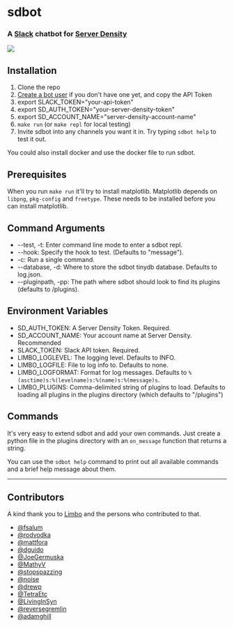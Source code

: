 # sdbot 
### A [Slack](https://slack.com/) chatbot for [Server Density](https://www.serverdensity.com)

![](https://www.serverdensity.com/assets/images/slackbot/collaboration.gif)


## Installation

1. Clone the repo
2. [Create a bot user](https://my.slack.com/services/new/bot) if you don't have one yet, and copy the API Token
3. export SLACK_TOKEN="your-api-token"
4. export SD_AUTH_TOKEN="your-server-density-token"
5. export SD_ACCOUNT_NAME="server-density-account-name"
6. `make run` (or `make repl` for local testing)
7. Invite sdbot into any channels you want it in. Try typing `sdbot help` to test it out.

You could also install docker and use the docker file to run sdbot.

## Prerequisites
When you run `make run` it'll try to install matplotlib. Matplotlib depends on `libpng`, `pkg-config` and `freetype`. These needs to be installed before you can install matplotlib. 

## Command Arguments

* --test, -t: Enter command line mode to enter a sdbot repl.
* --hook: Specify the hook to test. (Defaults to "message").
* -c: Run a single command.
* --database, -d: Where to store the sdbot tinydb database. Defaults to log.json.
* --pluginpath, -pp: The path where sdbot should look to find its plugins (defaults to /plugins).

## Environment Variables

* SD_AUTH_TOKEN: A Server Density Token. Required.
* SD_ACCOUNT_NAME: Your account name at Server Density. Recommended
* SLACK_TOKEN: Slack API token. Required.
* LIMBO_LOGLEVEL: The logging level. Defaults to INFO.
* LIMBO_LOGFILE: File to log info to. Defaults to none.
* LIMBO_LOGFORMAT: Format for log messages. Defaults to `%(asctime)s:%(levelname)s:%(name)s:%(message)s`.
* LIMBO_PLUGINS: Comma-delimited string of plugins to load. Defaults to loading all plugins in the plugins directory (which defaults to "/plugins")

## Commands

It's very easy to extend sdbot and add your own commands. Just create a python file in the plugins directory with an `on_message` function that returns a string.

You can use the `sdbot help` command to print out all available commands and a brief help message about them. 

---

## Contributors
A kind thank you to [Limbo](https://github.com/llimllib/limbo) and the persons who contributed to that. 

* [@fsalum](https://github.com/fsalum)
* [@rodvodka](https://github.com/rodvodka)
* [@mattfora](https://github.com/mattfora)
* [@dguido](https://github.com/dguido)
* [@JoeGermuska](https://github.com/JoeGermuska)
* [@MathyV](https://github.com/MathyV)
* [@stopspazzing](https://github.com/stopspazzing)
* [@noise](https://github.com/noise)
* [@drewp](https://github.com/drewp)
* [@TetraEtc](https://github.com/TetraEtc)
* [@LivingInSyn](https://github.com/LivingInSyn)
* [@reversegremlin](https://github.com/reversegremlin)
* [@adamghill](https://github.com/adamghill)
